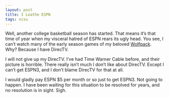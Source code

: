 ```yaml
---
layout: post
title: I Loathe ESPN
tags: ncsu
---
```


Well, another college basketball season has started. That means it’s that time of year when my visceral hatred of ESPN rears its ugly head. You see, I can’t watch many of the early season games of my beloved [Wolfpack](Wolfpack). Why? Because I have DirecTV.

I will not give up my DirecTV. I’ve had Time Warner Cable before, and their picture is horrible. There really isn’t much I don’t like about DirecTV. Except I can’t get ESPN3, and I don’t blame DirecTV for that at all.

I would gladly pay ESPN $5 per month or so just to get ESPN3. Not going to happen. I have been waiting for this situation to be resolved for years, and no resolution is in sight. Sigh.
